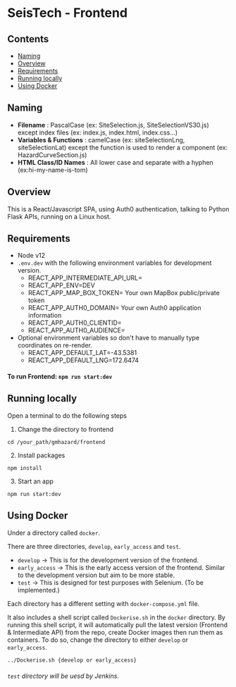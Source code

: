 # SeisTech - Frontend

## Contents

- [Naming](#naming)
- [Overview](#overview)
- [Requirements](#requirements)
- [Running locally](#running-locally)
- [Using Docker](#using-docker)

## Naming

- **Filename** : PascalCase (ex: SiteSelection.js, SiteSelectionVS30.js) except index files (ex: index.js, index.html, index.css...)
- **Variables & Functions** : camelCase (ex: siteSelectionLng, siteSelectionLat) except the function is used to render a component (ex: HazardCurveSection.js)
- **HTML Class/ID Names** : All lower case and separate with a hyphen (ex:hi-my-name-is-tom)

## Overview

This is a React/Javascript SPA, using Auth0 authentication, talking to Python Flask APIs, running on a Linux host.

## Requirements

- Node v12
- `.env.dev` with the following environment variables for development version.
  - REACT_APP_INTERMEDIATE_API_URL=
  - REACT_APP_ENV=DEV
  - REACT_APP_MAP_BOX_TOKEN= Your own MapBox public/private token
  - REACT_APP_AUTH0_DOMAIN= Your own Auth0 application information
  - REACT_APP_AUTH0_CLIENTID=
  - REACT_APP_AUTH0_AUDIENCE=
- Optional environment variables so don't have to manually type coordinates on re-render.
  - REACT_APP_DEFAULT_LAT=-43.5381
  - REACT_APP_DEFAULT_LNG=172.6474

#### To run Frontend: `npm run start:dev`

## Running locally

Open a terminal to do the following steps

1. Change the directory to frontend

```shell
cd /your_path/gmhazard/frontend
```

2. Install packages

```shell
npm install
```

3. Start an app

```shell
npm run start:dev
```

## Using Docker

Under a directory called `docker`.

There are three directories, `develop`, `early_access` and `test`.

- `develop` -> This is for the development version of the frontend.
- `early_access` -> This is the early access version of the frontend. Similar to the development version but aim to be more stable.
- `test` -> This is designed for test purposes with Selenium. (To be implemented.)

Each directory has a different setting with `docker-compose.yml` file.

It also includes a shell script called `Dockerise.sh` in the `docker` directory. By running this shell script, it will automatically pull the latest version (Frontend & Intermediate API) from the repo, create Docker images then run them as containers. To do so, change the directory to either `develop` or `early_access`.

```cmd
../Dockerise.sh {develop or early_access}
```

###### `test` directory will be uesd by Jenkins.
